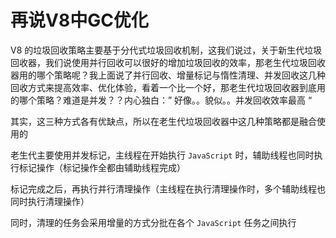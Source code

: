 # 再说V8中GC优化

V8 的垃圾回收策略主要基于分代式垃圾回收机制，这我们说过，关于新生代垃圾回收器，我们说使用并行回收可以很好的增加垃圾回收的效率，那老生代垃圾回收器用的哪个策略呢？我上面说了并行回收、增量标记与惰性清理、并发回收这几种回收方式来提高效率、优化体验，看着一个比一个好，那老生代垃圾回收器到底用的哪个策略？难道是并发？？内心独白：” 好像。。貌似。。并发回收效率最高 “

其实，这三种方式各有优缺点，所以在老生代垃圾回收器中这几种策略都是融合使用的

老生代主要使用并发标记，主线程在开始执行 `JavaScript` 时，辅助线程也同时执行标记操作（标记操作全都由辅助线程完成）

标记完成之后，再执行并行清理操作（主线程在执行清理操作时，多个辅助线程也同时执行清理操作）

同时，清理的任务会采用增量的方式分批在各个 `JavaScript` 任务之间执行

